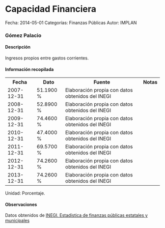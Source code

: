 Capacidad Financiera
=====

Fecha: 2014-05-01
Categorías: Finanzas Públicas
Autor: IMPLAN

### Gómez Palacio

#### Descripción

Ingresos propios entre gastos corrientes.

#### Información recopilada

<table class="table table-hover table-bordered">
  <tr><th>Fecha</th><th>Dato</th><th>Fuente</th><th>Notas</th></tr>
  <tr><td>2007-12-31</td><td>51.1900 %</td><td>Elaboración propia con datos obtenidos del INEGI</td><td></td></tr>
  <tr><td>2008-12-31</td><td>52.8900 %</td><td>Elaboración propia con datos obtenidos del INEGI</td><td></td></tr>
  <tr><td>2009-12-31</td><td>74.4600 %</td><td>Elaboración propia con datos obtenidos del INEGI</td><td></td></tr>
  <tr><td>2010-12-31</td><td>47.4000 %</td><td>Elaboración propia con datos obtenidos del INEGI</td><td></td></tr>
  <tr><td>2011-12-31</td><td>69.5700 %</td><td>Elaboración propia con datos obtenidos del INEGI</td><td></td></tr>
  <tr><td>2012-12-31</td><td>74.2600 %</td><td>Elaboración propia con datos obtenidos del INEGI</td><td></td></tr>
  <tr><td>2013-12-31</td><td>74.2600 %</td><td>Elaboración propia con datos obtenidos del INEGI</td><td></td></tr>
</table>

Unidad: Porcentaje.

#### Observaciones

Datos obtenidos de [INEGI. Estadística de finanzas públicas estatales y municipales](http://www.inegi.org.mx/sistemas/olap/Proyectos/bd/continuas/finanzaspublicas/FPMun.asp?s=est&c=11289&proy=efipem_fmun)
